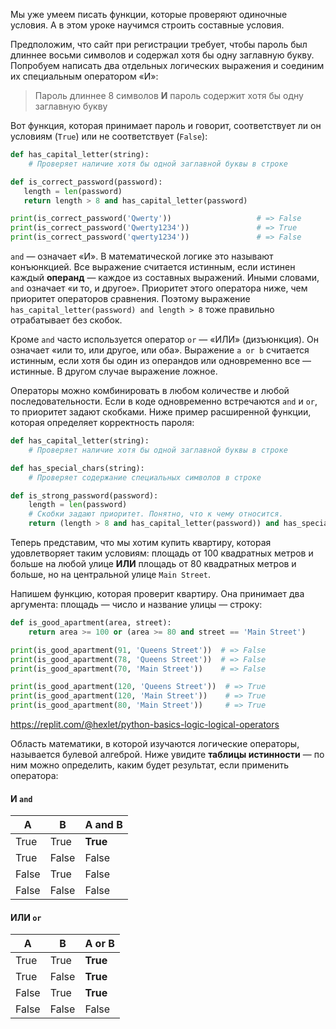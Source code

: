 
Мы уже умеем писать функции, которые проверяют одиночные условия. А в этом уроке научимся строить составные условия.

Предположим, что сайт при регистрации требует, чтобы пароль был длиннее восьми символов и содержал хотя бы одну заглавную букву. Попробуем написать два отдельных логических выражения и соединим их специальным оператором «И»:

> Пароль длиннее 8 символов **И** пароль содержит хотя бы одну заглавную букву

Вот функция, которая принимает пароль и говорит, соответствует ли он условиям (`True`) или не соответствует (`False`):  

```python
def has_capital_letter(string):
    # Проверяет наличие хотя бы одной заглавной буквы в строке

def is_correct_password(password):
   length = len(password)
   return length > 8 and has_capital_letter(password)

print(is_correct_password('Qwerty'))                   # => False
print(is_correct_password('Qwerty1234'))               # => True
print(is_correct_password('qwerty1234'))               # => False
```

`and` — означает «И». В математической логике это называют конъюнкцией. Все выражение считается истинным, если истинен каждый **операнд** — каждое из составных выражений. Иными словами, `and` означает «и то, и другое». Приоритет этого оператора ниже, чем приоритет операторов сравнения. Поэтому выражение `has_capital_letter(password) and length > 8` тоже правильно отрабатывает без скобок.

Кроме `and` часто используется оператор `or` — «ИЛИ» (дизъюнкция). Он означает «или то, или другое, или оба». Выражение `a or b` считается истинным, если хотя бы один из операндов или одновременно все — истинные. В другом случае выражение ложное.

Операторы можно комбинировать в любом количестве и любой последовательности. Если в коде одновременно встречаются `and` и `or`, то приоритет задают скобками. Ниже пример расширенной функции, которая определяет корректность пароля:

```python
def has_capital_letter(string):
    # Проверяет наличие хотя бы одной заглавной буквы в строке

def has_special_chars(string):
    # Проверяет содержание специальных символов в строке

def is_strong_password(password):
    length = len(password)
    # Скобки задают приоритет. Понятно, что к чему относится.
    return (length > 8 and has_capital_letter(password)) and has_special_chars(password)
```

Теперь представим, что мы хотим купить квартиру, которая удовлетворяет таким условиям: площадь от 100 квадратных метров и больше на любой улице **ИЛИ** площадь от 80 квадратных метров и больше, но на центральной улице `Main Street`.

Напишем функцию, которая проверит квартиру. Она принимает два аргумента: площадь — число и название улицы — строку:

```python
def is_good_apartment(area, street):
    return area >= 100 or (area >= 80 and street == 'Main Street')

print(is_good_apartment(91, 'Queens Street'))  # => False
print(is_good_apartment(78, 'Queens Street'))  # => False
print(is_good_apartment(70, 'Main Street'))    # => False

print(is_good_apartment(120, 'Queens Street'))  # => True
print(is_good_apartment(120, 'Main Street'))    # => True
print(is_good_apartment(80, 'Main Street'))     # => True
```

https://replit.com/@hexlet/python-basics-logic-logical-operators

Область математики, в которой изучаются логические операторы, называется булевой алгеброй. Ниже увидите **таблицы истинности** — по ним можно определить, каким будет результат, если применить оператора:

#### И `and`

| A     | B     | A and B  |
| ----- | ----- | -------  |
| True  | True  | **True** |
| True  | False | False    |
| False | True  | False    |
| False | False | False    |

#### ИЛИ `or`

| A     | B     | A or B   |
| ----- | ----- | -------- |
| True  | True  | **True** |
| True  | False | **True** |
| False | True  | **True** |
| False | False | False    |
